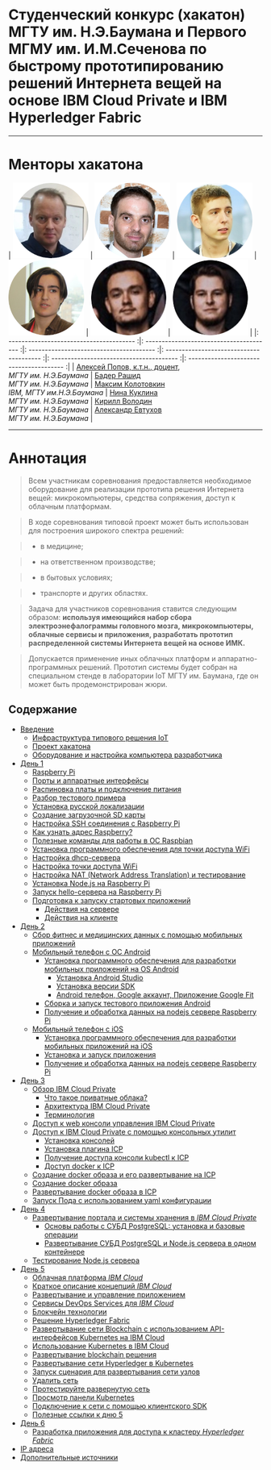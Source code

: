 # Cтуденческий конкурс (хакатон) МГТУ им. Н.Э.Баумана и Первого МГМУ им. И.М.Сеченова по быстрому прототипированию решений Интернета вещей на основе IBM Cloud Private и IBM Hyperledger Fabric

---

# Менторы хакатона


|   <img src="assets/aleksei_popov.png" width="150"> |  <img src="assets/bader_rasheed.png" width="150">  |  <img src="assets/photo_kmi.png" width="150">  |  <img src="assets/photo_kni.png" width="150">  |  <img src="assets/Kirill_Volodin.png" width="150">  |  <img src="assets/Aleksander_Evtukhov.png" width="150">  |
|: --------------------------------------- :|: --------------------------------------- :|: --------------------------------------- :|: --------------------------------------- :|: --------------------------------------- :|: --------------------------------------- :|
|   [Алексей Попов, к.т.н., доцент](mailto:alexpopov@bmstu.ru), <br> *МГТУ им. Н.Э.Баумана*   |   [Бадер Рашид](mailto:brasheedengineer@gmail.com)  <br>  *МГТУ им. Н.Э.Баумана*    |   [Максим Колотовкин](mailto:maxim.kolotovkin@yandex.ru)   <br>  *IBM, МГТУ им.Н.Э.Баумана*    |   [Нина Куклина](mailto:akenoq@yandex.ru)    <br> *МГТУ им. Н.Э.Баумана*    |   [Кирилл Володин](mailto:leoniknik@mail.ru)   <br> *МГТУ им. Н.Э.Баумана*    |   [Александр Евтухов](mailto:evtuhov.alexander@gmail.com)   <br> *МГТУ им. Н.Э.Баумана*    |

---
	

# Аннотация <a name="0"></a>

> Всем участникам соревнования предоставляется необходимое оборудование для реализации прототипа решения Интернета вещей: микрокомпьютеры, средства сопряжения, доступ к облачным платформам. 

> В ходе соревнования типовой проект может быть использован для построения широкого спектра решений: 

> - в медицине; 

> - на ответственном производстве; 

> - в бытовых условиях; 

> - транспорте и других областях.

> Задача для участников соревнования ставится следующим образом: **используя имеющийся набор сбора электроэнефалограммы головного мозга, микрокомпьютеры, облачные сервисы и приложения, разработать прототип распределенной системы Интернета вещей на основе ИМК.** 

> Допускается применение иных облачных платформ и аппаратно-программных решений. Прототип системы будет собран на специальном стенде в лаборатории IoT МГТУ им. Баумана, где он может быть продемонстрирован жюри. 



## Содержание
- [Введение](#1)
	- [Инфраструктура типового решения IoT](#11)
	- [Проект хакатона](#11)
	- [Оборудование и настройка компьютера разработчика](#12)
- [День 1](#day1)
	- [Raspberry Pi](#21)
	- [Порты и аппаратные интерфейсы](#22)
	- [Распиновка платы и подключение питания](#23)
	- [Разбор тестового примера](#25) 
	- [Установка русской локализации](#250) 
	- [Создание загрузочной SD карты](#251) 
	- [Настройка SSH соединения с Raspberry Pi](#26)
	- [Как узнать адрес Raspberry?](#27)
	- [Полезные команды для работы в ОС Raspbian](#28)
	- [Установка программного обеспечения для точки доступа WiFi](#29)
	- [Настройка dhcp-сервера](#2a)
	- [Настройка точки доступа WiFi](#2b)
	- [Настройка NAT (Network Address Translation) и тестирование](#2c)
	- [Установка Node.js на Raspberry Pi](#2d)
	- [Запуск hello-сервера на Raspberry Pi](#2e)
	- [Подготовка к запуску стартовых приложений](#2f)
		- [Действия на сервере](#2f01)
		- [Действия на клиенте](#2f02)
- [День 2](#day2)
	- [Сбор фитнес и медицинских данных с помощью мобильных приложений](#31)
	- [Мобильный телефон с ОС Android](#32)
		- [Установка программного обеспечения для разработки мобильных приложений на OS Android](#321)
			- [Установка Android Studio](#3211)
			- [Установка версии SDK](#3212)
			- [Android телефон, Google аккаунт, Приложение Google Fit](#3213)
		- [Сборка и запуск тестового приложения Android](#322)
		- [Получение и обработка данных на nodejs сервере Raspberry Pi ](#331)
	- [Мобильный телефон с iOS](#33)
		- [Установка программного обеспечения для разработки мобильных приложений на iOS](#331)
		- [Установка и запуск приложения](#332)
		- [Получение и обработка данных на nodejs сервере Raspberry Pi ](#333)
- [День 3](#day3)
	- [Обзор IBM Cloud Private](#41)
		- [Что такое приватные облака?](#411)
		- [Архитектура IBM Cloud Private](#412)
		- [Терминология](#413)
	- [Доступ к web консоли управления IBM Cloud Private](#42)
	- [Доступ к IBM Cloud Private с помощью консольных утилит](#43)
		- [Установка консолей](#431)
		- [Установка плагина ICP](#432)
		- [Получение доступа консоли kubectl к ICP](#433)
		- [Доступ docker к ICP](#434)
	- [Создание docker образа и его развертывание на ICP](#44)
	- [Создание docker образа](#441)
	- [Развертывание docker образа в ICP](#442)
	- [Запуск Пода с использованием yaml конфигурации](#443)
- [День 4](#day4)
	- [Развертывание портала и системы хранения в *IBM Cloud Private*](#51)
		- [Основы работы с СУБД PostgreSQL:  установка и базовые операции](#511)
		- [Развертывание СУБД PostgreSQL и Node.js сервера в одном контейнере](#512)
	- [Тестирование Node.js сервера](#52)
- [День 5](#day5)
	- [Облачная платформа *IBM Cloud*](#61)
	- [Краткое описание концепций *IBM Cloud*](#62)
	- [Развертывание и управление приложением](#63)
	- [Сервисы DevOps Services для *IBM Cloud*](#64)
	- [Блокчейн технологии](#65)
	- [Решение Hyperledger Fabric](#66)
	- [Развертывание сети Blockchain с использованием API-интерфейсов Kubernetes на IBM Cloud](#66)
	- [Использование Kubernetes в IBM Cloud](#67)
	- [Развертывание blockchain решения](#68)
	- [Развертывание сети Hyperledger в Kubernetes](#611)
	- [Запуск сценария для развертывания сети узлов](#613)
	- [Удалить сеть](#614)
	- [Протестируйте развернутую сеть](#615)
	- [Просмотр панели Kubernetes](#616)
	- [Подключение к сети с помощью клиентского SDK](#617)
	- [Полезные ссылки к дню 5](#618)
- [День 6](#day6)
	- [Разработка приложения для доступа к кластеру *Hyperledger Fabric*](#71)
- [IP адреса](#99)
- [Дополнительные источники](#a001)
